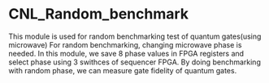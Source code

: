 # CNL_Random_benchmark
This module is used for random benchmarking test of quantum gates(using microwave)
For random benchmarking, changing microwave phase is needed.
In this module, we save 8 phase values in FPGA registers and select phase using 3 swithces of sequencer FPGA.
By doing benchmarking with random phase, we can measure gate fidelity of quantum gates. 
